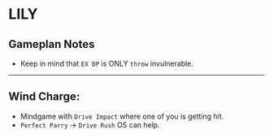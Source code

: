 # LILY

## Gameplan Notes
- Keep in mind that `EX DP` is ONLY `throw` invulnerable.
___
## Wind Charge:
- Mindgame with `Drive Impact` where one of you is getting hit.
- `Perfect Parry` -> `Drive Rush` OS can help.
